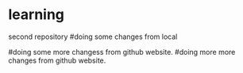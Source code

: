 # learning
second repository
#doing some changes from local 

#doing some more changess from github website.
#doing more more changes from github website.

